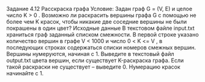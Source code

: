 Задание 4.12 Расскраска графа Условие: Задан граф G = (V, E) и целое число K > 0 . Возможно ли раскрасить вершины графа G с помощью не более чем K красок, чтобы никакие две соседние вершины не были покрашены в один цвет? Исходные данные В текстовом файле input.txt храниться граф заданный списком смежности. В первой строке указано количество вершин в графе V < 1000 и число 0 < K <= V , в последующих строках содержаться списки номеров смежных вершин. Вершины нумеруются, начиная с 1. Выведите в текстовый файл output.txt цвета вершин, если существует K-раскраска графа. Если такой раскраски не существует – выведите 0. Нумерацию красок начинайте с 1.